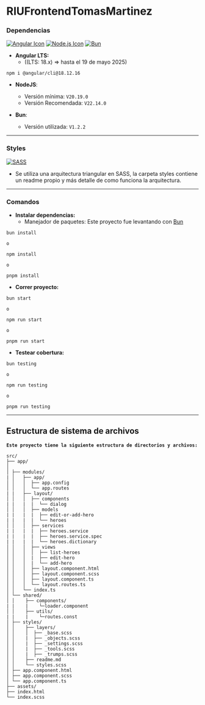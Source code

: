 # RIUFrontendTomasMartinez

### Dependencias

[![Angular Icon](https://img.shields.io/badge/Angular-DD0031?style=for-the-badge&logo=angular&logoColor=white)](https://v18.angular.dev/) [![Node.js Icon](https://img.shields.io/badge/Node.js-339933?style=for-the-badge&logo=nodedotjs&logoColor=white)](https://nodejs.org/en/download) [![Bun](https://img.shields.io/badge/Bun-1B1B1B?style=for-the-badge&logo=bun&logoColor=FFFFFF)](https://bun.sh)

- **Angular LTS:**
  - ((LTS: 18.x) => hasta el 19 de mayo 2025)
```
npm i @angular/cli@18.12.16 
```
- **NodeJS**:
  - Versión mínima: ``` V20.19.0 ```
  - Versión Recomendada: ``` V22.14.0 ```

- **Bun**:
  - Versión utilizada: ``` V1.2.2 ```

---

### Styles
[![SASS](https://img.shields.io/badge/SASS-CC6699?style=for-the-badge&logo=sass&logoColor=white)](https://sass-lang.com/)

- Se utiliza una arquitectura triangular en SASS, la carpeta styles contiene un readme propio y más detalle de como funciona la arquitectura.

---

### Comandos



- **Instalar dependencias:**
  - Manejador de paquetes: Este proyecto fue levantando con [Bun](https://bun.sh/)

```
bun install

o

npm install

o

pnpm install
```

- **Correr proyecto:**
```
bun start

o

npm run start

o

pnpm run start
```

- **Testear cobertura:**
```
bun testing

o

npm run testing

o

pnpm run testing
```

---



## Estructura de sistema de archivos

**`Este proyecto tiene la siguiente estructura de directorios y archivos:`**
```
src/
├── app/
│
│ ├── modules/
| │   ├── app/
│ │   │  ├── app.config
│ │   │  └── app.routes
| |   ├── layout/
│ │   │  ├── components
| |   |  |  └── dialog
│ │   │  ├── models
| |   |  |  ├── edit-or-add-hero
| |   |  |  └── heroes
│ │   │  ├── services 
| |   |  |  ├── heroes.service
| |   |  |  ├── heroes.service.spec
| |   |  |  └── heroes.dictionary
│ │   │  ├── views
│ │   │  │  ├── list-heroes
│ │   │  |  ├── edit-hero
│ │   │  |  └── add-hero
│ │   │  ├── layout.component.html
│ │   │  ├── layout.component.scss
│ │   │  ├── layout.component.ts
│ │   │  └── layout.routes.ts
│ │   └── index.ts
│ └── shared/
│ │    ├── components/
| |    |    └─loader.component
│ │    ├── utils/
| |    |    └─routes.const
│ ├── styles/ 
│ │    ├── layers/
│ │    │  ├── _base.scss
│ │    |  ├── _objects.scss
│ │    |  ├── _settings.scss
│ │    |  ├── _tools.scss
│ │    |  ├── _trumps.scss
│ │    ├── readme.md
│ │    └── styles.scss
│ ├── app.component.html
│ ├── app.component.scss
│ └── app.component.ts
├── assets/
├── index.html
└── index.scss
```
